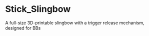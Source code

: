 # Stick_Slingbow
A full-size 3D-printable slingbow with a trigger release mechanism, designed for BBs
